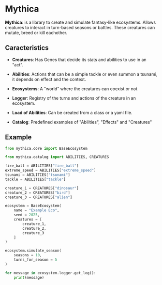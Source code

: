 # Mythica

**Mythica**: is a library to create and simulate fantasy-like ecosystems.
Allows creatures to interact in turn-based seasons or battles.
These creatures can mutate, breed or kill eachother.

## Caracteristics

- **Creatures**: Has Genes that decide its stats and abilities to use in an "act".
- **Abilities**: Actions that can be a simple tackle or even summon a tsunami, it depends on effect and the context.
- **Ecosystems**: A "world" where the creatures can coexist or not
- **Logger**: Registry of the turns and actions of the creature in an ecosystem.

- **Load of Abilities**: Can be created from a class or a yaml file.
- **Catalog**: Predefined examples of "Abilities", "Effects" and "Creatures"

## Example

```python
from mythica.core import BaseEcosystem

from mythica.catalog import ABILITIES, CREATURES

fire_ball = ABILITIES["fire_ball"]
extreme_speed = ABILITIES["extreme_speed"]
tsunami = ABILITIES["tsunami"]
tackle = ABILITIES["tackle"]

creature_1 = CREATURES["dinosaur"]
creature_2 = CREATURES["bird"]
creature_3 = CREATURES["alien"]

ecosystem = BaseEcosystem(
    name = "Example Eco",
    seed = 2025,
    creatures = [
        creature_1,
        creature_2,
        creature_3
    ]
)

ecosystem.simulate_season(
    seasons = 10,
    turns_for_season = 5
)

for message in ecosystem.logger.get_log():
    print(message)
```